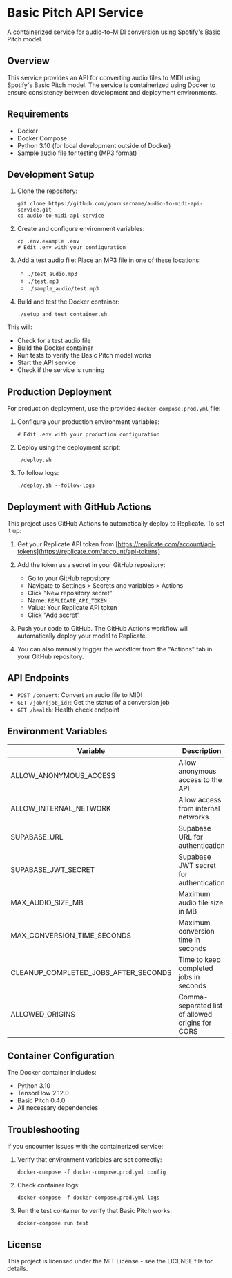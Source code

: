 # Basic Pitch API Service

A containerized service for audio-to-MIDI conversion using Spotify's Basic Pitch model.

## Overview

This service provides an API for converting audio files to MIDI using Spotify's Basic Pitch model. The service is containerized using Docker to ensure consistency between development and deployment environments.

## Requirements

- Docker
- Docker Compose
- Python 3.10 (for local development outside of Docker)
- Sample audio file for testing (MP3 format)

## Development Setup

1. Clone the repository:
   ```
   git clone https://github.com/yourusername/audio-to-midi-api-service.git
   cd audio-to-midi-api-service
   ```

2. Create and configure environment variables:
   ```
   cp .env.example .env
   # Edit .env with your configuration
   ```

3. Add a test audio file:
   Place an MP3 file in one of these locations:
   - `./test_audio.mp3`
   - `./test.mp3`
   - `./sample_audio/test.mp3`

4. Build and test the Docker container:
   ```
   ./setup_and_test_container.sh
   ```

This will:
- Check for a test audio file
- Build the Docker container
- Run tests to verify the Basic Pitch model works
- Start the API service
- Check if the service is running

## Production Deployment

For production deployment, use the provided `docker-compose.prod.yml` file:

1. Configure your production environment variables:
   ```
   # Edit .env with your production configuration
   ```

2. Deploy using the deployment script:
   ```
   ./deploy.sh
   ```

3. To follow logs:
   ```
   ./deploy.sh --follow-logs
   ```

## Deployment with GitHub Actions

This project uses GitHub Actions to automatically deploy to Replicate. To set it up:

1. Get your Replicate API token from [https://replicate.com/account/api-tokens](https://replicate.com/account/api-tokens)

2. Add the token as a secret in your GitHub repository:
   - Go to your GitHub repository
   - Navigate to Settings > Secrets and variables > Actions
   - Click "New repository secret"
   - Name: `REPLICATE_API_TOKEN`
   - Value: Your Replicate API token
   - Click "Add secret"

3. Push your code to GitHub. The GitHub Actions workflow will automatically deploy your model to Replicate.

4. You can also manually trigger the workflow from the "Actions" tab in your GitHub repository.

## API Endpoints

- `POST /convert`: Convert an audio file to MIDI
- `GET /job/{job_id}`: Get the status of a conversion job
- `GET /health`: Health check endpoint

## Environment Variables

| Variable | Description | Default |
|----------|-------------|---------|
| ALLOW_ANONYMOUS_ACCESS | Allow anonymous access to the API | false |
| ALLOW_INTERNAL_NETWORK | Allow access from internal networks | false |
| SUPABASE_URL | Supabase URL for authentication | - |
| SUPABASE_JWT_SECRET | Supabase JWT secret for authentication | - |
| MAX_AUDIO_SIZE_MB | Maximum audio file size in MB | 10 |
| MAX_CONVERSION_TIME_SECONDS | Maximum conversion time in seconds | 300 |
| CLEANUP_COMPLETED_JOBS_AFTER_SECONDS | Time to keep completed jobs in seconds | 3600 |
| ALLOWED_ORIGINS | Comma-separated list of allowed origins for CORS | - |

## Container Configuration

The Docker container includes:
- Python 3.10
- TensorFlow 2.12.0
- Basic Pitch 0.4.0
- All necessary dependencies

## Troubleshooting

If you encounter issues with the containerized service:

1. Verify that environment variables are set correctly:
   ```
   docker-compose -f docker-compose.prod.yml config
   ```

2. Check container logs:
   ```
   docker-compose -f docker-compose.prod.yml logs
   ```

3. Run the test container to verify that Basic Pitch works:
   ```
   docker-compose run test
   ```

## License

This project is licensed under the MIT License - see the LICENSE file for details. 